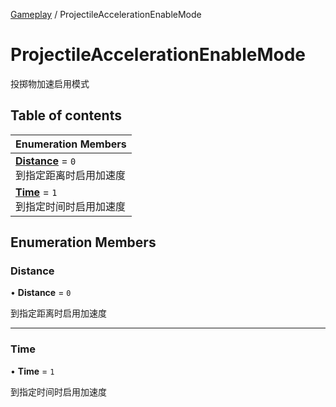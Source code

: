[Gameplay](../modules/Gameplay.Gameplay.md) / ProjectileAccelerationEnableMode

# ProjectileAccelerationEnableMode <Badge type="tip" text="Enumeration" /> <Score text="ProjectileAccelerationEnableMode" />

投掷物加速启用模式

## Table of contents

| Enumeration Members |
| :-----|
| **[Distance](Gameplay.ProjectileAccelerationEnableMode.md#distance)** = ``0`` <br> 到指定距离时启用加速度|
| **[Time](Gameplay.ProjectileAccelerationEnableMode.md#time)** = ``1`` <br> 到指定时间时启用加速度|

## Enumeration Members

### Distance <Score text="Distance" /> 

• **Distance** = ``0``

到指定距离时启用加速度

___

### Time <Score text="Time" /> 

• **Time** = ``1``

到指定时间时启用加速度
